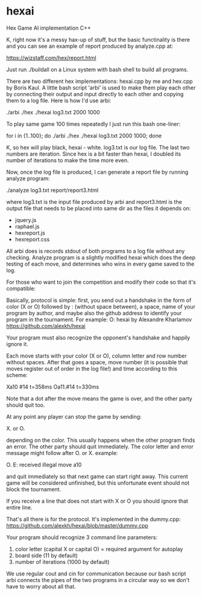 hexai
=====

Hex Game AI implementation C++

K, right now it's a messy hax-up of stuff, but the basic functinality is there
and you can see an example of report produced by analyze.cpp at:

https://wizstaff.com/hex/report.html

Just run ./buildall on a Linux system with bash shell to build all programs.

There are two different hex implementations: hexai.cpp by me and hex.cpp by
Boris Kaul. A little bash script 'arbi' is used to make them play each other
by connecting their output and input directly to each other and copying them
to a log file. Here is how I'd use arbi:

./arbi ./hex ./hexai log3.txt 2000 1000

To play same game 100 times repeatedly I just run this bash one-liner:

for i in {1..100}; do ./arbi ./hex ./hexai log3.txt 2000 1000; done

K, so hex will play black, hexai - white. log3.txt is our log file.
The last two numbers are iteration. Since hex is a bit faster than hexai,
I doubled its number of iterations to make the time more even.

Now, once the log file is produced, I can generate a report file by running
analyze program:

./analyze log3.txt report/report3.html

where log3.txt is the input file produced by arbi and report3.html is the output
file that needs to be placed into same dir as the files it depends on:
* jquery.js
* raphael.js
* hexreport.js
* hexreport.css

All arbi does is records stdout of both programs to a log file without any
checking. Analyze program is a slightly modified hexai which does the deep
testing of each move, and determines who wins in every game saved to the log.

For those who want to join the competition and modify their code so that it's
compatible:

Basically, protocol is simple:
first, you send out a handshake in the form of color (X or O) followed
by : (without space between), a space, name of your program by author,
and maybe also the github address to identify your program in the tournament.
For example:
O: hexai by Alexandre Kharlamov https://github.com/alexkh/hexai

Your program must also recognize the opponent's handshake and happily ignore it.

Each move starts with your color (X or O), column letter and row number without
spaces. After that goes a space, move number (it is possible that moves register
out of order in the log file!) and time according to this scheme:

Xa10 #14 t=358ms
Oa11.#14 t=330ms

Note that a dot after the move means the game is over, and the other party
should quit too.

At any point any player can stop the game by sending:

X.
or
O.

depending on the color. This usually happens when the other program finds an
error. The other party should quit immediately. The color letter and error
message might follow after O. or X. example:

O. E: received illegal move a10

and quit immediately so that next game can start right away. This current game
will be considered unfinished, but this unfortunate event should not block the
tournament.

If you receive a line that does not start with X or O you should ignore that
entire line.

That's all there is for the protocol. It's implemented in the dummy.cpp:
https://github.com/alexkh/hexai/blob/master/dummy.cpp

Your program should recognize 3 command line parameters:
1) color letter (capital X or capital O) = required argument for autoplay
2) board side (11 by default)
3) number of iterations (1000 by default)

We use regular cout and cin for communication because our bash script arbi
connects the pipes of the two programs in a circular way so we don't have to
worry about all that.
